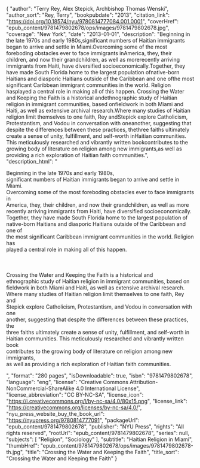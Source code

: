 {
  "author": "Terry Rey, Alex Stepick, Archbishop Thomas Wenski",
  "author_sort": "Rey, Terry",
  "bookpubdate": "2013",
  "citation_link": "https://doi.org/10.18574/nyu/9780814777084.001.0001",
  "coverHref": "epub_content/9781479802678/ops/images/9781479802678.jpg",
  "coverage": "New York",
  "date": "2013-01-01",
  "description": "Beginning in the late 1970s and early 1980s,significant numbers of Haitian immigrants began to arrive and settle in Miami.Overcoming some of the most foreboding obstacles ever to face immigrants inAmerica, they, their children, and now their grandchildren, as well as morerecently arriving immigrants from Haiti, have diversified socioeconomically.Together, they have made South Florida home to the largest population ofnative-born Haitians and diasporic Haitians outside of the Caribbean and one ofthe most significant Caribbean immigrant communities in the world. Religion hasplayed a central role in making all of this happen. Crossing the Water and Keeping the Faith is a historical andethnographic study of Haitian religion in immigrant communities, based onfieldwork in both Miami and Haiti, as well as extensive archival research.Where many studies of Haitian religion limit themselves to one faith, Rey andStepick explore Catholicism, Protestantism, and Vodou in conversation with oneanother, suggesting that despite the differences between these practices, thethree faiths ultimately create a sense of unity, fulfillment, and self-worth inHaitian communities. This meticulously researched and vibrantly written bookcontributes to the growing body of literature on religion among new immigrants,as well as providing a rich exploration of Haitian faith communities.",
  "description_html": "<p>Beginning in the late 1970s and early 1980s,<br>significant numbers of Haitian immigrants began to arrive and settle in Miami.<br>Overcoming some of the most foreboding obstacles ever to face immigrants in<br>America, they, their children, and now their grandchildren, as well as more<br>recently arriving immigrants from Haiti, have diversified socioeconomically.<br>Together, they have made South Florida home to the largest population of<br>native-born Haitians and diasporic Haitians outside of the Caribbean and one of<br>the most significant Caribbean immigrant communities in the world. Religion has<br>played a central role in making all of this happen. <br><br><br><br>Crossing the Water and Keeping the Faith is a historical and<br>ethnographic study of Haitian religion in immigrant communities, based on<br>fieldwork in both Miami and Haiti, as well as extensive archival research.<br>Where many studies of Haitian religion limit themselves to one faith, Rey and<br>Stepick explore Catholicism, Protestantism, and Vodou in conversation with one<br>another, suggesting that despite the differences between these practices, the<br>three faiths ultimately create a sense of unity, fulfillment, and self-worth in<br>Haitian communities. This meticulously researched and vibrantly written book<br>contributes to the growing body of literature on religion among new immigrants,<br>as well as providing a rich exploration of Haitian faith communities.</p>",
  "format": "280 pages",
  "isDownloadable": true,
  "isbn": "9781479802678",
  "language": "eng",
  "license": "Creative Commons Attribution-NonCommercial-ShareAlike 4.0 International License",
  "license_abbreviation": "CC BY-NC-SA",
  "license_icon": "https://i.creativecommons.org/l/by-nc-sa/4.0/80x15.png",
  "license_link": "https://creativecommons.org/licenses/by-nc-sa/4.0/",
  "nyu_press_website_buy_the_book_url": "https://nyupress.org/9780814777091",
  "packageUrl": "epub_content/9781479802678",
  "publisher": "NYU Press",
  "rights": "All rights reserved",
  "rootUrl": "epub_content/9781479802678",
  "series": null,
  "subjects": [
    "Religion",
    "Sociology"
  ],
  "subtitle": "Haitian Religion in Miami",
  "thumbHref": "epub_content/9781479802678/ops/images/9781479802678-th.jpg",
  "title": "Crossing the Water and Keeping the Faith",
  "title_sort": "Crossing the Water and Keeping the Faith"
}

